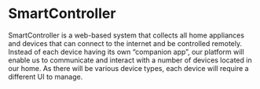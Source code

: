 # SmartController
SmartController is a  web-based  system  that collects  all  home  appliances  and  devices  that  can connect to the internet and be controlled remotely. Instead of each device having its own “companion app”, our platform will enable us to communicate and interact with a number of devices located in our home. As there will be various device types, each device will require a different UI to manage.
